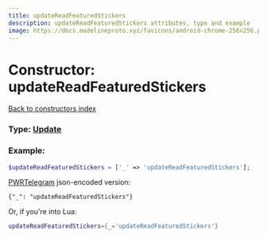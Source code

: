```yaml
---
title: updateReadFeaturedStickers
description: updateReadFeaturedStickers attributes, type and example
image: https://docs.madelineproto.xyz/favicons/android-chrome-256x256.png
---
```

# Constructor: updateReadFeaturedStickers  
[Back to constructors index](index.md)






### Type: [Update](../types/Update.md)


### Example:

```php
$updateReadFeaturedStickers = ['_' => 'updateReadFeaturedStickers'];
```  

[PWRTelegram](https://pwrtelegram.xyz) json-encoded version:

```
{"_": "updateReadFeaturedStickers"}
```


Or, if you're into Lua:

```lua
updateReadFeaturedStickers={_='updateReadFeaturedStickers'}

```


